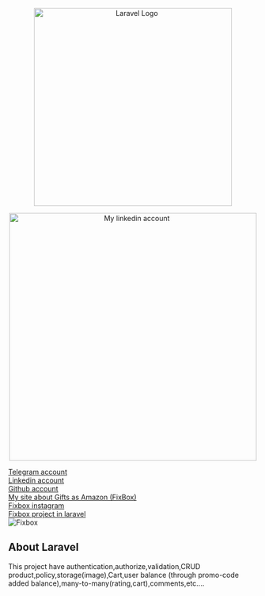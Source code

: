<p align="center"><a href="https://laravel.com" target="_blank"><img src="https://raw.githubusercontent.com/laravel/art/master/logo-lockup/5%20SVG/2%20CMYK/1%20Full%20Color/laravel-logolockup-cmyk-red.svg" width="400" alt="Laravel Logo"></a></p>

<p align="center">
<img src="https://media.licdn.com/dms/image/D4E03AQFd6JkORyQBNA/profile-displayphoto-shrink_800_800/0/1668505169364?e=1677110400&v=beta&t=-w1g8NbjP9h8j_w_8q0EMzIiTbjOVmX-ENbR9v10BGA" alt="My linkedin account" width="500">
</p>
<a href="https://web.telegram.org/k/#@assylzhan">Telegram account</a><br>
<a href="https://www.linkedin.com/in/assylzhan-kenzhebayev-501975239/">Linkedin account</a><br>
<a href="https://github.com/Bucklan/">Github account</a><br>
<a href="https://fixbox.kz/">My site about Gifts as Amazon (FixBox)</a><br>
<a href="https://www.instagram.com/fixboxkz/">Fixbox instagram</a><br>
<a href="#" >Fixbox project in laravel</a><br>
<img src="https://instagram.fala2-1.fna.fbcdn.net/v/t51.2885-19/311231940_5747566791970895_7598103933973630108_n.jpg?stp=dst-jpg_s320x320&_nc_ht=instagram.fala2-1.fna.fbcdn.net&_nc_cat=111&_nc_ohc=JsaQ2RpFe7UAX_aO7nH&tn=YBU7sSJTH-dtSvoB&edm=AOQ1c0wBAAAA&ccb=7-5&oh=00_AfAHnxPwKRh1HK3FlK5jhRdYFfw0d0TYraQ-9Iurso5gag&oe=63A99B25&_nc_sid=8fd12b" alt="Fixbox">



## About Laravel
 This project have authentication,authorize,validation,CRUD product,policy,storage(image),Cart,user balance (through promo-code added balance),many-to-many(rating,cart),comments,etc....


